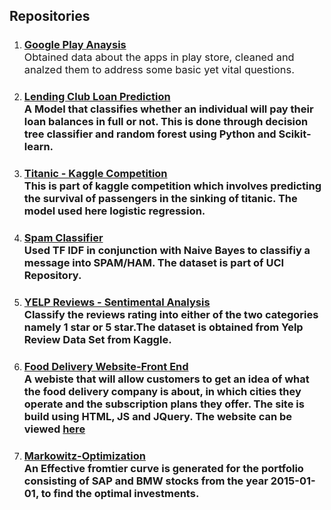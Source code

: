 
## Repositories

1. ### [Google Play Anaysis](https://github.com/roheetnarayanan/google-play-analysis)<br /> <span style="font-weight:normal">Obtained data about the apps in play store, cleaned and analzed them to address some basic yet vital questions.<br /></span>
2. ### [Lending Club Loan Prediction](https://github.com/roheetnarayanan/LendingClub-Loan-Prediction)<br /> A Model that classifies whether an individual will pay their loan balances in full or not. This is done through decision tree classifier and random forest using Python and Scikit-learn.<br />
3. ### [Titanic - Kaggle Competition](https://github.com/roheetnarayanan/Titanic)<br />  This is part of kaggle competition which involves predicting the survival of passengers in the sinking of titanic. The model used here logistic regression. <br />
4. ### [Spam Classifier](https://github.com/roheetnarayanan/Spam)<br /> Used TF IDF in conjunction with Naive Bayes to classifiy a message into SPAM/HAM. The dataset is part of UCI Repository.<br />
5. ### [YELP Reviews - Sentimental Analysis](https://github.com/roheetnarayanan/Sentimental-Analysis-for-Yelp-Review)<br /> Classify the reviews rating into either of the two categories namely 1 star or 5 star.The dataset is obtained from Yelp Review Data Set from Kaggle.<br />
6. ### [Food Delivery Website-Front End](https://roheetnarayanan.in/Food-Website/)<br /> A webiste that will allow customers to get an idea of what the food delivery company is about, in which cities they operate and the subscription plans they offer. The site is build using HTML, JS and JQuery. The website can be viewed [here](https://roheetnarayanan.in/Food-Website/)<br />
7. ### [Markowitz-Optimization](https://github.com/roheetnarayanan/Markowitz-Optimization)<br /> An Effective fromtier curve is generated for the portfolio consisting of SAP and BMW stocks from the year 2015-01-01, to find the optimal investments.  <br /> 


